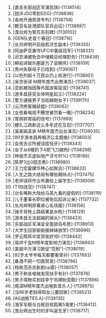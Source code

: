 
1. [直击东部战区军演现场]-[1138514]
1. [锐评JDG零封EDG]-[1138836]
1. [各地开通旅游专列]-[1138758]
1. [数百名驻港部队官兵出征]-[1138887]
1. [澹台烬为黎苏苏刻碑]-[1139102]
1. [GEN队史首个春冠]-[1138716]
1. [长月烬明开启般若浮生副本]-[1138355]
1. [阿迪萨亚重夺UFC中量级冠军]-[1138331]
1. [迟京涛被免去中储粮总经理职务]-[1138438]
1. [柳岩进娱乐圈是为了梁朝伟]-[1138109]
1. [贵州失联母子已找到]-[1139067]
1. [以色列超十万民众仍上街游行]-[1138951]
1. [吴京张译 M榜年度杰出男演员]-[1139037]
1. [亚航被指因等外国游客延误]-[1138741]
1. [游本昌获奖全体明星起立]-[1138224]
1. [警方通报男子当街踹倒女子]-[1139170]
1. [云顶黑客赌妖姬]-[1139062]
1. [女孩看电视不睡觉被罚看一晚]-[1138234]
1. [胃病转胃癌的信号]-[1137869]
1. [娜扎江疏影这么多年还在互怼]-[1137707]
1. [奚美娟袁泉 M榜年度杰出女演员]-[1139035]
1. [90岁游本昌再唱济公主题曲]-[1138003]
1. [女孩去诊所被误拔恒牙]-[1138343]
1. [女子从6楼扔下4把飞刀被拘]-[1138298]
1. [林俊杰买虚拟地产浮亏91%]-[1138186]
1. [陈梦3比0田志希]-[1138980]
1. [王力宏霍建华林心如聚会]-[1138833]
1. [人生之路大结局有哪些期待点]-[1137475]
1. [老师误将作业布置给上届学生]-[1138508]
1. [T1四连亚]-[1138747]
1. [台名嘴称大陆给马英九看的是假的]-[1138119]
1. [儿子董事长职位被免后起诉父亲]-[1137732]
1. [长月烬明原著虐心名场面]-[1138156]
1. [骑手背枪上路结果是水枪]-[1138129]
1. [游本昌无法超越的镜头]-[1138433]
1. [东部战区军演呈全面锁岛布势]-[1138913]
1. [大学生回家偷偷接妹妹放学]-[1136996]
1. [罗云熙挥伞变冥夜好帅]-[1138442]
1. [易烊千玺M榜年度影响力演员]-[1138943]
1. [美就中方演习敦促“克制”]-[1138019]
1. [92岁太爷爷每天都要看曾孙]-[1137893]
1. [桑酒不顾一切救冥夜]-[1138786]
1. [杨紫范丞丞新剧cp感]-[1138057]
1. [男子称坐电梯发现扶手有针]-[1137876]
1. [男子得物买到挂李宁吊牌耐克鞋]-[1137886]
1. [周深M榜年度杰出电影音乐人]-[1138975]
1. [当86岁老妈得知女儿要回家]-[1138523]
1. [AG战胜TES.A]-[1139135]
1. [海军军舰与台舰目视距离5海里]-[1138412]
1. [澹台烬出生时的牙叫诞生牙]-[1138717]